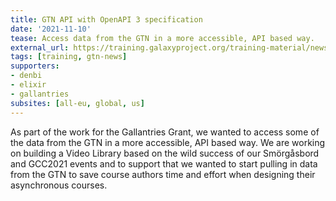 ```yaml
---
title: GTN API with OpenAPI 3 specification
date: '2021-11-10'
tease: Access data from the GTN in a more accessible, API based way.
external_url: https://training.galaxyproject.org/training-material/news/2021/11/10/api.html
tags: [training, gtn-news]
supporters:
- denbi
- elixir
- gallantries
subsites: [all-eu, global, us]
---
```


As part of the work for the Gallantries Grant, we wanted to access some of the data from the GTN in a more accessible, API based way. We are working on building a Video Library based on the wild success of our Smörgåsbord and GCC2021 events and to support that we wanted to start pulling in data from the GTN to save course authors time and effort when designing their asynchronous courses.

